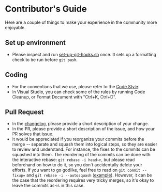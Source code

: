 # Contributor's Guide

Here are a couple of things to make your experience in the community more enjoyable. 

## Set up environment
* Please inspect and run [set-up-git-hooks.sh](/set-up-git-hooks.sh) once. It sets up a formatting check to be run before `git push`.

## Coding
* For the conventions that we use, please refer to the [Code Style](/Docs/CodeStyle.md).
* In Visual Studio, you can check some of the rules by running Code Cleanup, or Format Document with "Ctrl+K, Ctrl+D".

## Pull Request
* In the [changelog](https://github.com/have-fun-was-taken/yafc-ce/blob/master/changelog.txt), please provide a short description of your change.
* In the PR, please provide a short description of the issue, and how your PR solves that issue.
* It would be appreciated if you reorganize your commits before the merge -- separate and squash them into logical steps, so they are easier to review and understand. For instance, the fixes to the commits can be squashed into them. The reordering of the commits can be done with the interactive rebase: `git rebase -i head~n`, but please read beforehand on how to do it, so you don't accidentally delete your efforts. If you want to go godlike, feel free to read on `git commit --fixup=` and `git rebase -i --autosquash` ([example](https://stackoverflow.com/questions/3103589/how-can-i-easily-fixup-a-past-commit)). However, it can be the case that the reordering requires very tricky merges, so it's okay to leave the commits as-is in this case.
